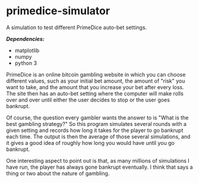 # primedice-simulator
A simulation to test different PrimeDice auto-bet settings. 
  
***Dependencies:***

* matplotlib
* numpy 
* python 3  

PrimeDice is an online bitcoin gambling website in which you can choose
different values, such as your initial bet amount, the amount of "risk" 
you want to take, and the amount that you increase your bet after every
loss. The site then has an auto-bet setting where the computer will make
rolls over and over until either the user decides to stop or the user 
goes bankrupt.
  
Of course, the question every gambler wants the answer to is "What is 
the best gambling strategy?" So this program simulates several rounds 
with a given setting and records how long it takes for the player to go 
bankrupt each time. The output is then the average of those several 
simulations, and it gives a good idea of roughly how long you would 
have until you go bankrupt.
  
One interesting aspect to point out is that, as many millions of 
simulations I have run, the player has always gone bankrupt eventually. 
I think that says a thing or two about the nature of gambling.
